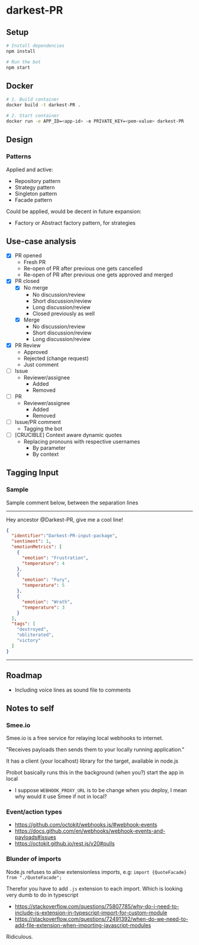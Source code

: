 # darkest-PR


## Setup

```sh
# Install dependencies
npm install

# Run the bot
npm start
```

## Docker

```sh
# 1. Build container
docker build -t darkest-PR .

# 2. Start container
docker run -e APP_ID=<app-id> -e PRIVATE_KEY=<pem-value> darkest-PR
```

## Design

### Patterns

Applied and active:
- Repository pattern
- Strategy pattern
- Singleton pattern
- Facade pattern

Could be applied, would be decent in future expansion:
- Factory or Abstract factory pattern, for strategies 

## Use-case analysis

- [X] PR opened
  - Fresh PR
  - Re-open of PR after previous one gets cancelled
  - Re-open of PR after previous one gets approved and merged
- [X] PR closed
  - [X] No merge
    - No discussion/review
    - Short discussion/review
    - Long discussion/review
    - Closed previously as well
  - [X] Merge
    - No discussion/review
    - Short discussion/review
    - Long discussion/review
- [X] PR Review
  - Approved
  - Rejected (change request)
  - Just comment
- [ ] Issue
  - Reviewer/assignee
    - Added
    - Removed
- [ ] PR
  - Reviewer/assignee
    - Added
    - Removed
- [ ] Issue/PR comment
  - Tagging the bot
- [ ] [CRUCIBLE] Context aware dynamic quotes
  - Replacing pronouns with respective usernames
    - By parameter
    - By context


## Tagging Input 

### Sample

Sample comment below, between the separation lines

---
Hey ancestor @Darkest-PR, give me a cool line!

```json
{
  "identifier":"Darkest-PR-input-package",
  "sentiment": 1,
  "emotionMetrics": [
    {
      "emotion": "Frustration",
      "temperature": 4
    },
    {
      "emotion": "Fury",
      "temperature": 5
    },
    {
      "emotion": "Wrath",
      "temperature": 3
    }
  ],
  "tags": [
    "destroyed",
    "obliterated",
    "victory"
  ]
}

```

---



## Roadmap

- Including voice lines as sound file to comments


## Notes to self

### Smee.io

Smee.io is a free service for relaying local webhooks to internet.

"Receives payloads then sends them to your locally running application."

It has a client (your localhost) library for the target, available in node.js

Probot basically runs this in the background (when you?) start the app in local

- I suppose `WEBHOOK_PROXY_URL` is to be change when you deploy, I mean why would it use Smee if not in local?


### Event/action types

- https://github.com/octokit/webhooks.js/#webhook-events
- https://docs.github.com/en/webhooks/webhook-events-and-payloads#issues
- https://octokit.github.io/rest.js/v20#pulls

### Blunder of imports

Node.js refuses to allow extensionless imports, e.g: `import {QuoteFacade} from "./QuoteFacade";`

Therefor you have to add `.js` extension to each import. Which is looking very dumb to do in typescript

- https://stackoverflow.com/questions/75807785/why-do-i-need-to-include-js-extension-in-typescript-import-for-custom-module
- https://stackoverflow.com/questions/72491392/when-do-we-need-to-add-file-extension-when-importing-javascript-modules

Ridiculous.